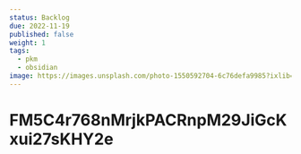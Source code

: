```yaml
---
status: Backlog
due: 2022-11-19
published: false
weight: 1
tags:
  - pkm
  - obsidian
image: https://images.unsplash.com/photo-1550592704-6c76defa9985?ixlib=rb-4.0.3&ixid=MnwxMjA3fDB8MHxwaG90by1wYWdlfHx8fGVufDB8fHx8&auto=format&fit=crop&w=300&q=80
---
```


# FM5C4r768nMrjkPACRnpM29JiGcKxui27sKHY2e
